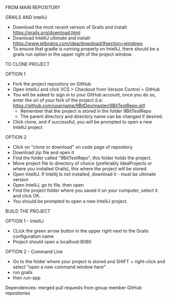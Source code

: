 FROM MAIN REPOSITORY

GRAILS AND IntelliJ
- Download the most recent version of Grails and install: https://grails.org/download.html
- Download IntelliJ ultimate and install: https://www.jetbrains.com/idea/download/#section=windows
- To ensure that gradle is running properly on IntelliJ, there should be a grails run option in the upper right of the project window.


TO CLONE PROJECT

OPTION 1
- Fork the project repository on GitHub
- Open IntelliJ and click VCS > Checkout from Version Control > GitHub
- You will be asked to sign in to your GitHub account, once you do so, enter the url 
of your fork of the project (i.e: https://github.com/username/9BitDev/master/9BitTestRepo.git)
	- Remember that the project is stored in the folder 9BitTestRepo
	- The parent directory and directory name can be changed if desired.
- Click clone, and if successful, you will be prompted to open a new IntelliJ project


OPTION 2
- Click on "clone or download" on code page of repository
- Download zip file and open it
- Find the folder called "9BitTestRepo", this folder holds the project.
- Move project file to directory of choice (preferably IdeaProjects or where you installed Grails), this where the project will be stored.
- Open IntelliJ. If Intellij Is not installed, download it - must be ultimate version
- Open IntelliJ, go to file, then open
- Find the project folder where you saved it on your computer, select it and click OK.
- You should be prompted to open a new IntelliJ project. 


BUILD THE PROJECT

OPTION 1 - IntelliJ
- CLick the green arrow button in the upper right next to the Grails configuration name
- Project should open a localhost:8080


OPTION 2 - Command Line
- Go to the folder where your project is stored and SHIFT + right-click and select "open a new command window here"
- run grails
- then run-app

Dependencies: merged pull requests from group member GitHub repositories
